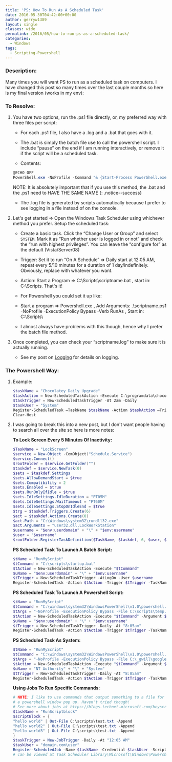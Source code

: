 ```yaml
---
title: 'PS: How To Run As A Scheduled Task'
date: 2016-05-30T04:42:00+00:00
author: gerryw1389
layout: single
classes: wide
permalink: /2016/05/how-to-run-ps-as-a-scheduled-task/
categories:
  - Windows
tags:
  - Scripting-Powershell
---
```

<!--more-->

### Description:

Many times you will want PS to run as a scheduled task on computers. I have changed this post so many times over the last couple months so here is my final version (works in my env):

### To Resolve:

1. You have two options, run the .ps1 file directly, or, my preferred way with three files per script:

   - For each .ps1 file, I also have a .log and a .bat that goes with it.

   - The .bat is simply the batch file use to call the powershell script. I include &#8220;pause&#8221; on the end if I am running interactively, or remove it if the script will be a scheduled task.

   -  Contents:

   ```powershell
   @ECHO OFF
   PowerShell.exe -NoProfile -Command "& {Start-Process PowerShell.exe -ArgumentList '-NoProfile -ExecutionPolicy Bypass -File ""%~dpn0.ps1″"' -Verb RunAs}"
   ```

   NOTE: It is absolutely important that if you use this method, the .bat and the .ps1 need to HAVE THE SAME NAME
   {: .notice--success}

   - The .log file is generated by scripts automatically because I prefer to see logging in a file instead of on the console.


2. Let's get started => Open the Windows Task Scheduler using whichever method you prefer. Setup the scheduled task:

   - Create a basic task. Click the &#8220;Change User or Group&#8221; and select `SYSTEM`. Mark it as &#8220;Run whether user is logged in or not&#8221; and check the &#8220;run with highest privileges&#8221;. You can leave the &#8220;configure for&#8221; as the default (Vista/Server08)

   - Trigger: Set it to run &#8220;On A Schedule&#8221; => Daily start at 12:05 AM, repeat every 5/10 minutes for a duration of 1 day/indefinitely. Obviously, replace with whatever you want.

   - Action: Start a Program => C:\Scripts\scriptname.bat , start in: C:\Scripts\. That's it!

   - For Powershell you could set it up like:

   - Start a program => Powershell.exe , Add Arguments: .\scriptname.ps1 -NoProfile -ExecutionPolicy Bypass -Verb RunAs , Start in: C:\Scripts\
   
   - I almost always have problems with this though, hence why I prefer the batch file method.

3. Once completed, you can check your &#8220;scriptname.log&#8221; to make sure it is actually running.

   - See my post on [Logging](https://automationadmin.com/2017/09/ps-why-I-use-my-template-for-logging/) for details on logging.

### The Powershell Way:

1. Example:

   ```powershell
   $taskName = "Chocolatey Daily Upgrade"
   $taskAction = New-ScheduledTaskAction –Execute C:\programdata\chocolatey\choco.exe -Argument "upgrade all -y"
   $taskTrigger = New-ScheduledTaskTrigger -At 2am -Daily
   $taskUser = "System"
   Register-ScheduledTask –TaskName $taskName -Action $taskAction –Trigger $taskTrigger -User $taskUser
   Clear-Host
   ```

2. I was going to break this into a new post, but I don't want people having to search all over the site so here is more notes:

   **To Lock Screen Every 5 Minutes Of Inactivity:**

   ```powershell
   $TaskName = "LockScreen"
   $service = New-Object -ComObject("Schedule.Service")
   $service.Connect()
   $rootFolder = $service.GetFolder("")
   $taskdef = $service.NewTask(0)
   $sets = $taskdef.Settings
   $sets.AllowDemandStart = $true
   $sets.Compatibility = 2
   $sets.Enabled = $true
   $sets.RunOnlyIfIdle = $true
   $sets.IdleSettings.IdleDuration = "PT05M"
   $sets.IdleSettings.WaitTimeout = "PT60M"
   $sets.IdleSettings.StopOnIdleEnd = $true
   $trg = $taskdef.Triggers.Create(6)
   $act = $taskdef.Actions.Create(0)
   $act.Path = "C:\Windows\system32\rundll32.exe"
   $act.Arguments = "user32.dll,LockWorkStation"
   $username = "$env:userdomain" + "\" + "$env:username"
   $user = "$username"
   $rootFolder.RegisterTaskDefinition($TaskName, $taskdef, 6, $user, $null, 3)
   ```

   **PS Scheduled Task To Launch A Batch Script:**

   ```powershell
   $tName = "RunMyScript"
   $tCommand = "C:\scripts\startup.bat"
   $tAction = New-ScheduledTaskAction -Execute "$tCommand"
   $uName = "$env:userdomain" + "\" + "$env:username"
   $tTrigger = New-ScheduledTaskTrigger -AtLogOn -User $username
   Register-ScheduledTask -Action $tAction -Trigger $tTrigger -TaskName "$tName" -User $uName
   ```

   **PS Scheduled Task To Launch A Powershell Script:**

   ```powershell
   $tName = "RunMyScript"
   $tCommand = "C:\windows\system32\WindowsPowerShell\v1.0\powershell.exe"
   $tArgs = "-NoProfile -ExecutionPolicy Bypass -File C:\scripts\temp.ps1"
   $tAction = New-ScheduledTaskAction -Execute "$tCommand" -Argument $tArgs
   $uName = "$env:userdomain" + "\" + "$env:username"
   $tTrigger = New-ScheduledTaskTrigger -Daily -At "8:05am"
   Register-ScheduledTask -Action $tAction -Trigger $tTrigger -TaskName "$tName" -User $uName
   ```

   **PS Scheduled Task As System:**

   ```powershell
   $tName = "RunMyScript"
   $tCommand = "C:\windows\system32\WindowsPowerShell\v1.0\powershell.exe"
   $tArgs = "-NoProfile -ExecutionPolicy Bypass -File C:\_gwill\google\temp\temp.ps1"
   $tAction = New-ScheduledTaskAction -Execute "$tCommand" -Argument $tArgs
   $uName = "NT Authority" + "\" + "System"
   $tTrigger = New-ScheduledTaskTrigger -Daily -At "8:05am"
   Register-ScheduledTask -Action $tAction -Trigger $tTrigger -TaskName "$tName" -User $uName
   ```

   **Using Jobs To Run Specific Commands:**

   ```powershell
   # NOTE: I like to use commands that output something to a file for these tasks as I'm pretty sure you won't see
   # a powershell window pop up. Haven't tried though!
   # See more about jobs at https://blogs.technet.microsoft.com/heyscriptingguy/2014/05/12/introduction-to-powershell-scheduled-jobs/
   $taskName = "RunScriptblock"
   $scriptBlock = {
   "hello world" | Out-File C:\scripts\test.txt -Append
   "hello world2" | Out-File C:\scripts\test.txt -Append
   "hello world3" | Out-File C:\scripts\test.txt -Append
   }
   $taskTrigger = New-JobTrigger -Daily -At "12:05 AM"
   $taskUser = "domain.com\user"
   Register-ScheduledJob –Name $taskName -Credential $taskUser -ScriptBlock $scriptBlock -Trigger $taskTrigger
   # can be viewed at Task Scheduler Library\Microsoft\Windows\Powershell\ScheduledJobs
   ```

